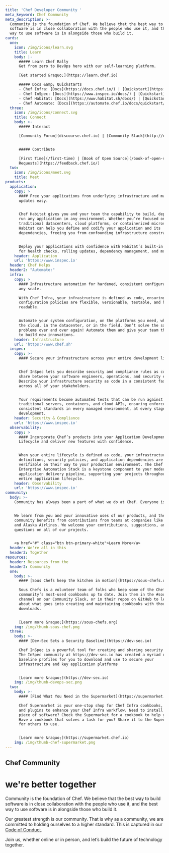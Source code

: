 ```yaml
---
title: 'Chef Developer Community '
meta_keyword: Chef Community
meta_description: >-
  Community is the foundation of Chef. We believe that the best way to build
  software is in close collaboration with the people who use it, and the best
  way to use software is in alongside those who build it. 
cards:
  one:
    icon: /img/icons/learn.svg
    title: Learn
    body: |-
      ##### Learn Chef Rally
      Get from zero to DevOps hero with our self-learning platform.

      [Get started &raquo;](https://learn.chef.io)

      ##### Docs &amp; Quickstarts
      - Chef Infra: [Docs](https://docs.chef.io/) | [Quickstart](https://learn.chef.io/modules/try-chef-infra)
      - Chef InSpec: [Docs](https://www.inspec.io/docs/) | [Quickstart](https://learn.chef.io/modules/try-inspec)
      - Chef Habitat: [Docs](https://www.habitat.sh/docs/) | [Quickstart](https://learn.chef.io/modules/try-habitat)
      - Chef Automate: [Docs](https://automate.chef.io/docs/quickstart/) | [Quickstart](https://learn.chef.io/modules/try-chef-automate)
  three:
    icon: /img/icons/connect.svg
    title: Connect
    body: >-
      ##### Interact

      [Community Forum](discourse.chef.io) | [Community Slack](http://community-slack.chef.io/)


      ##### Contribute

      [First Time](/first-time) | [Book of Open Source](/book-of-open-source) | [Feature
      Requests](https://feedback.chef.io/)
  two:
    icon: /img/icons/meet.svg
    title: Meet
products:
  application:
    copy: >
      #### Free your applications from underlying infrastructure and make
      updates easy.


      Chef Habitat gives you and your team the capability to build, deploy, and
      run any application in any environment. Whether you’re focused on
      traditional datacenters, cloud platforms, or containerized microservices,
      Habitat can help you define and codify your application and its
      dependencies, freeing you from confounding infrastructure constraints.


      Deploy your applications with confidence with Habitat’s built-in support
      for health checks, rolling updates, dependency management, and more. 
    header: Application
    url: 'https://www.inspec.io'
  header: Chef Helps
  header2: "Automate:"
  infra:
    copy: >
      #### Infrastructure automation for hardened, consistent configuration at
      any scale.

      With Chef Infra, your infrastructure is defined as code, ensuring that
      configuration policies are flexible, versionable, testable, and human
      readable. 


      Automate your system configuration, on the platforms you need, whether in
      the cloud, in the datacenter, or in the field. Don’t solve the same
      problems over and over again! Automate them and give your team the ability
      to build new innovations.
    header: Infrastructure
    url: 'https://www.chef.sh'
  inspec:
    copy: >-
      #### Secure your infrastructure across your entire development lifecycle.


      Chef InSpec lets you describe security and compliance rules as code to
      share between your software engineers, operations, and security engineers.
      Describe your infrastructure security as code in a consistent fashion
      across all of your stakeholders.


      Your requirements become automated tests that can be run against
      traditional servers, containers, and cloud APIs, ensuring enforced
      consistent standards in every managed environment, at every stage of
      development.
    header: Security & Compliance
    url: 'https://www.inspec.io'
  observability:
    copy: >
      #### Incorporate Chef’s products into your Application Development
      Lifecycle and deliver new features with confidence.


      When your entire lifecycle is defined as code, your infrastructure
      definitions, security policies, and application dependencies are easily
      verifiable on their way to your production environment. The Chef
      Enterprise Automation Stack is a keystone component to your modern
      application delivery pipeline, supporting your projects throughout the
      entire application lifecycle.
    header: Observability
    url: 'https://www.inspec.io'
community:
  body: >-
    Community has always been a part of what we do at Chef. Everyone is invited.


    We learn from you and your innovative uses of our products, and the whole
    community benefits from contributions from teams at companies like Nordstrom
    and Alaska Airlines. We welcome your contributions, suggestions, and
    questions on all of our projects.


    <a href="#" class="btn btn-primary-white">Learn More</a>
  header: We're all in this
  header2: Together
resources:
  header: Resources from the
  header2: Community
  one:
    body: >-
      #### [Sous Chefs keep the kitchen in motion](https://sous-chefs.org)

      Sous Chefs is a volunteer team of folks who keep some of the Chef Infra
      community’s most-used cookbooks up to date. Join them in the #sous-chefs
      channel on our Community Slack, or in their repos on GitHub to learn more
      about what goes into creating and maintaining cookbooks with thousands of
      downloads.


      [Learn more &raquo;](https://sous-chefs.org)
    img: /img/thumb-sous-chef.png
  three:
    body: >-
      #### [Dev-Sec Sets a Security Baseline](https://dev-sec.io)

      Chef InSpec is a powerful tool for creating and sharing security profiles.
      The InSpec community at https://dev-sec.io has created a myriad of
      baseline profiles for you to download and use to secure your
      infrastructure and key application platforms


      [Learn more &raquo;](https://dev-sec.io)
    img: /img/thumb-devops-sec.png
  two:
    body: >-
      #### [Find What You Need in the Supermarket](https://supermarket.chef.io)

      Chef Supermarket is your one-stop shop for Chef Infra cookbooks, tools,
      and plugins to enhance your Chef Infra workflow. Need to install a new
      piece of software? Check the Supermarket for a cookbook to help you out!
      Have a cookbook that solves a task for you? Share it to the Supermarket
      for others to use.


      [Learn more &raquo;](https://supermarket.chef.io)
    img: /img/thumb-chef-supermarket.png
---
```


## Chef Community
# <span class="highlight">we're better together</span>

Community is the foundation of Chef.  We believe that the best way to build software is in close collaboration with the people who use it, and the best way to use software is in alongside those who build it. 
     

Our greatest strength is our community. That is why as a community, we are committed to holding ourselves to a higher standard. This is captured in our [Code of Conduct].


Join us, whether online or in person, and let’s build the future of technology together.




[Code of Conduct]: /code-of-conduct
